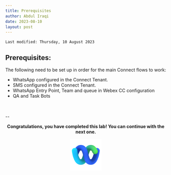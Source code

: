 ```yaml
---
title: Prerequisites
author: Abdul Iraqi
date: 2023-08-10
layout: post
---
```


```
Last modified: Thursday, 10 August 2023
```

## Prerequisites:

The following need to be set up in order for the main Connect flows to work:
-	WhatsApp configured in the Connect Tenant.
- SMS configured in the Connect Tenant.
-	WhatsApp Entry Point, Team and queue in Webex CC configuration
-	QA and Task Bots


<br>
<br>
--

  <script>
    document.addEventListener('DOMContentLoaded', () => {
      console.log('DOMContentLoaded OKOK')
    })

    window.addEventListener('load', () => {
      console.log('window load OK')
    })
  </script>

<p style="text-align:center"><strong>Congratulations, you have completed this lab! You can continue with the next one.</strong></p>
		
<p style="text-align:center;"><img src="/assets/gitbook/images/webex.png" width="100"></p>
